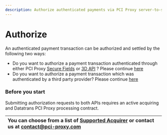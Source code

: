```yaml
---
description: Authorize authenticated payments via PCI Proxy server-to-server API.
---
```


# Authorize

An authenticated payment transaction can be authorized and settled by the following two ways:

* Do you want to authorize a payment transaction authenticated through either PCI Proxy [Secure Fields](../authentication-only/securefields-1/) or [3D API](../authentication-only/api-beta.md) ?   Please continue [here](authorize.md) 
* Do you want to authorize a payment transaction which was authenticated by a third party provider?   Please continue [here  ](authorize-with-3rd-party-authenticated-data.md)

### Before you start

Submitting authorization requests to both APIs requires an active acquiring and Datatrans PCI Proxy processing contract. 

| You can choose from a list of [**Supported Acquirer**](../../resources/supported-acquirer.md) or contact us at [contact@pci-proxy.com](mailto:contact@pci-proxy.com) |
| :--- |



